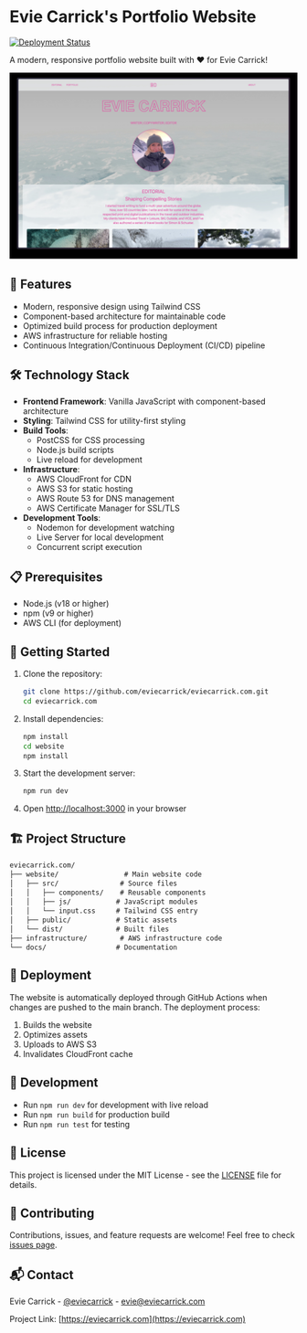 # Evie Carrick's Portfolio Website

[![Deployment Status](https://github.com/eviecarrick/eviecarrick.com/actions/workflows/deploy.yml/badge.svg)](https://github.com/eviecarrick/eviecarrick.com/actions)

A modern, responsive portfolio website built with ❤️ for Evie Carrick!

![Website Preview](docs/assets/website-preview.jpg)

## 🚀 Features

- Modern, responsive design using Tailwind CSS
- Component-based architecture for maintainable code
- Optimized build process for production deployment
- AWS infrastructure for reliable hosting
- Continuous Integration/Continuous Deployment (CI/CD) pipeline

## 🛠️ Technology Stack

- **Frontend Framework**: Vanilla JavaScript with component-based architecture
- **Styling**: Tailwind CSS for utility-first styling
- **Build Tools**:
  - PostCSS for CSS processing
  - Node.js build scripts
  - Live reload for development
- **Infrastructure**:
  - AWS CloudFront for CDN
  - AWS S3 for static hosting
  - AWS Route 53 for DNS management
  - AWS Certificate Manager for SSL/TLS
- **Development Tools**:
  - Nodemon for development watching
  - Live Server for local development
  - Concurrent script execution

## 📋 Prerequisites

- Node.js (v18 or higher)
- npm (v9 or higher)
- AWS CLI (for deployment)

## 🚦 Getting Started

1. Clone the repository:
   ```bash
   git clone https://github.com/eviecarrick/eviecarrick.com.git
   cd eviecarrick.com
   ```

2. Install dependencies:
   ```bash
   npm install
   cd website
   npm install
   ```

3. Start the development server:
   ```bash
   npm run dev
   ```

4. Open [http://localhost:3000](http://localhost:3000) in your browser

## 🏗️ Project Structure

```
eviecarrick.com/
├── website/                # Main website code
│   ├── src/               # Source files
│   │   ├── components/    # Reusable components
│   │   ├── js/           # JavaScript modules
│   │   └── input.css     # Tailwind CSS entry
│   ├── public/           # Static assets
│   └── dist/             # Built files
├── infrastructure/        # AWS infrastructure code
└── docs/                 # Documentation
```

## 🚀 Deployment

The website is automatically deployed through GitHub Actions when changes are pushed to the main branch. The deployment process:

1. Builds the website
2. Optimizes assets
3. Uploads to AWS S3
4. Invalidates CloudFront cache

## 🧪 Development

- Run `npm run dev` for development with live reload
- Run `npm run build` for production build
- Run `npm run test` for testing

## 📝 License

This project is licensed under the MIT License - see the [LICENSE](LICENSE) file for details.

## 🤝 Contributing

Contributions, issues, and feature requests are welcome! Feel free to check [issues page](https://github.com/eviecarrick/eviecarrick.com/issues).

## 📬 Contact

Evie Carrick - [@eviecarrick](https://twitter.com/eviecarrick) - evie@eviecarrick.com

Project Link: [https://eviecarrick.com](https://eviecarrick.com)
